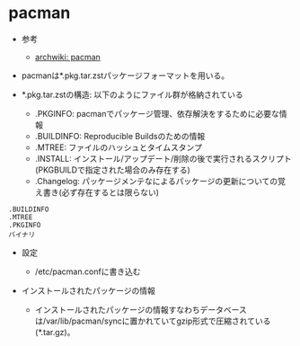 # pacman

- 参考
    - [archwiki: pacman](https://wiki.archlinux.jp/index.php/Pacman)

- pacmanは\*.pkg.tar.zstパッケージフォーマットを用いる。

- \*.pkg.tar.zstの構造: 以下のようにファイル群が格納されている
    - .PKGINFO: pacmanでパッケージ管理、依存解決をするために必要な情報
    - .BUILDINFO: Reproducible Buildsのための情報
    - .MTREE: ファイルのハッシュとタイムスタンプ
    - .INSTALL: インストール/アップデート/削除の後で実行されるスクリプト(PKGBUILDで指定された場合のみ存在する)
    - .Changelog: パッケージメンテなによるパッケージの更新についての覚え書き(必ず存在するとは限らない)

```
.BUILDINFO
.MTREE
.PKGINFO
バイナリ
```

- 設定
    - /etc/pacman.confに書き込む

- インストールされたパッケージの情報
    - インストールされたパッケージの情報すなわちデータベースは/var/lib/pacman/syncに置かれていてgzip形式で圧縮されている(\*.tar.gz)。
